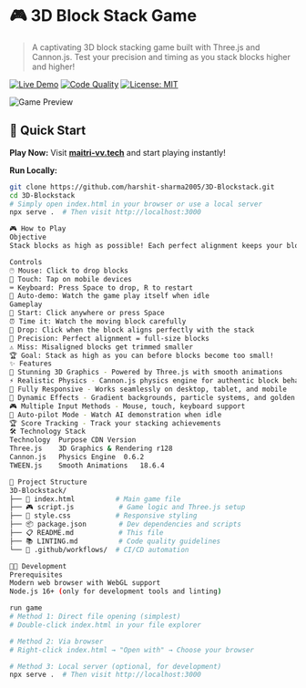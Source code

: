 # 🎮 3D Block Stack Game

> A captivating 3D block stacking game built with Three.js and Cannon.js. Test your precision and timing as you stack blocks higher and higher!

[![Live Demo](https://img.shields.io/badge/Play-Live_Demo-brightgreen?style=for-the-badge)](https://maitri-vv.tech)
[![Code Quality](https://github.com/harshit-sharma2005/3D-Blockstack/actions/workflows/lint.yml/badge.svg)](https://github.com/harshit-sharma2005/3D-Blockstack/actions/workflows/lint.yml)
[![License: MIT](https://img.shields.io/badge/License-MIT-yellow.svg)](https://opensource.org/licenses/MIT)

![Game Preview](https://via.placeholder.com/800x400/87CEEB/FFFFFF?text=3D+Block+Stack+Game+Demo)

## 🎯 Quick Start

**Play Now:** Visit **[maitri-vv.tech](https://maitri-vv.tech)** and start playing instantly!

**Run Locally:**
```bash
git clone https://github.com/harshit-sharma2005/3D-Blockstack.git
cd 3D-Blockstack
# Simply open index.html in your browser or use a local server
npx serve .  # Then visit http://localhost:3000

🎮 How to Play
Objective
Stack blocks as high as possible! Each perfect alignment keeps your blocks full-size, while misaligned blocks get trimmed smaller.

Controls
🖱️ Mouse: Click to drop blocks
📱 Touch: Tap on mobile devices
⌨️ Keyboard: Press Space to drop, R to restart
🤖 Auto-demo: Watch the game play itself when idle
Gameplay
🚀 Start: Click anywhere or press Space
⏰ Time it: Watch the moving block carefully
🎯 Drop: Click when the block aligns perfectly with the stack
📏 Precision: Perfect alignment = full-size blocks
⚠️ Miss: Misaligned blocks get trimmed smaller
🏆 Goal: Stack as high as you can before blocks become too small!
✨ Features
🎨 Stunning 3D Graphics - Powered by Three.js with smooth animations
⚡ Realistic Physics - Cannon.js physics engine for authentic block behavior
📱 Fully Responsive - Works seamlessly on desktop, tablet, and mobile
🌈 Dynamic Effects - Gradient backgrounds, particle systems, and golden ring effects
🎮 Multiple Input Methods - Mouse, touch, keyboard support
🤖 Auto-pilot Mode - Watch AI demonstration when idle
🏆 Score Tracking - Track your stacking achievements
🛠️ Technology Stack
Technology	Purpose	CDN Version
Three.js	3D Graphics & Rendering	r128
Cannon.js	Physics Engine	0.6.2
TWEEN.js	Smooth Animations	18.6.4

📁 Project Structure
3D-Blockstack/
├── 📄 index.html          # Main game file
├── 🎮 script.js           # Game logic and Three.js setup  
├── 🎨 style.css           # Responsive styling
├── 📦 package.json        # Dev dependencies and scripts
├── 📋 README.md           # This file
├── 📚 LINTING.md          # Code quality guidelines
└── 🔧 .github/workflows/  # CI/CD automation

🧑‍💻 Development
Prerequisites
Modern web browser with WebGL support
Node.js 16+ (only for development tools and linting)

run game
# Method 1: Direct file opening (simplest)
# Double-click index.html in your file explorer

# Method 2: Via browser
# Right-click index.html → "Open with" → Choose your browser

# Method 3: Local server (optional, for development)
npx serve .  # Then visit http://localhost:3000

